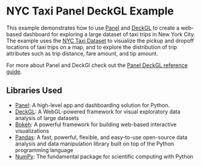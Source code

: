 # NYC Taxi Panel DeckGL Example

This example demonstrates how to use [Panel](https://panel.holoviz.org/) and [DeckGL](https://deck.gl/) to create a web-based dashboard for exploring a large dataset of taxi trips in New York City. The example uses the [NYC Taxi Dataset](https://www1.nyc.gov/site/tlc/about/tlc-trip-record-data.page) to visualize the pickup and dropoff locations of taxi trips on a map, and to explore the distribution of trip attributes such as trip distance, fare amount, and tip amount.

For more about Panel and DeckGl check out the [Panel DeckGL reference guide](https://panel.holoviz.org/reference/panes/DeckGL.html).

## Libraries Used

- [Panel](https://panel.holoviz.org): A high-level app and dashboarding solution for Python.
- [DeckGL](https://deck.gl): A WebGL-powered framework for visual exploratory data analysis of large datasets
- [Bokeh](https://bokeh.org): A powerful framework for building web-based interactive visualizations
- [Pandas](https://pandas.pydata.org): A fast, powerful, flexible, and easy-to-use open-source data analysis and data manipulation library built on top of the Python programming language
- [NumPy](https://numpy.org): The fundamental package for scientific computing with Python